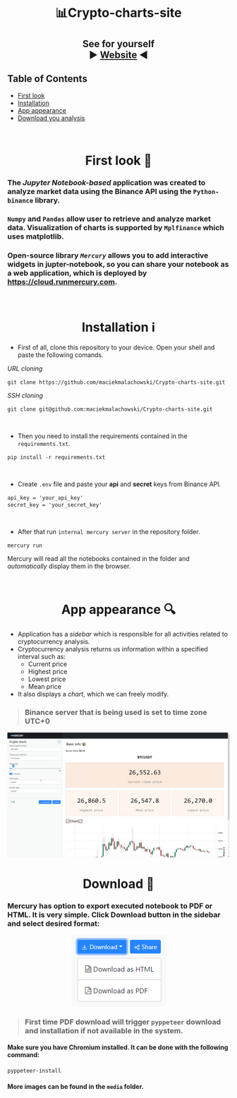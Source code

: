 <h1 align="center">📊Crypto-charts-site</h1>

<h2 align="center">See for yourself <br> ▶ <a href="https://mmalachowski.isdatascientist.com/app/charts_notebook" target="_blank">Website</a> ◀</h2>

## Table of Contents

 - [First look](https://github.com/maciekmalachowski/Crypto-charts-site#first-look)
 - [Installation](https://github.com/maciekmalachowski/Crypto-charts-site#installation)
 - [App appearance](https://github.com/maciekmalachowski/Crypto-charts-site#app-appearance)
 - [Download you analysis](https://github.com/maciekmalachowski/Crypto-charts-site#download)

<br>
 
<h1 align="center" id="first-look"> First look 👀 </h1>

### The *Jupyter Notebook-based* application was created to analyze market data using the Binance API using the `Python-binance` library. 

### `Numpy` and `Pandas` allow user to retrieve and analyze market data. Visualization of charts is supported by `Mplfinance` which uses matplotlib.

### Open-source library *`Mercury`* allows you to add interactive widgets in jupter-notebook, so you can share your notebook as a web application, which is deployed by https://cloud.runmercury.com. 

<br>

<h1 align="center" id="installation">Installation ℹ</h1>

- First of all, clone this repository to your device. Open your shell and paste the following comands.

*URL cloning*
```
git clone https://github.com/maciekmalachowski/Crypto-charts-site.git
```
*SSH cloning*
```
git clone git@github.com:maciekmalachowski/Crypto-charts-site.git
```
<br>

- Then you need to install the requirements contained in the ``requirements.txt``.
```
pip install -r requirements.txt
```

<br>

- Create `.env` file and paste your **api** and **secret** keys from Binance API.
```
api_key = 'your_api_key'
secret_key = 'your_secret_key'
```

<br>

- After that run `internal mercury server` in the repository folder.
```
mercury run
```
Mercury will read all the notebooks contained in the folder and *automatically* display them in the browser. 

<br>

<h1 align="center" id="app-appearance"> App appearance 🔍</h1>

- Application has a *sidebar* which is responsible for all activities related to cryptocurrency analysis.
- Cryptocurrency analysis returns us information within a specified interval such as:
    - Current price
    - Highest price
    - Lowest price
    - Mean price
- It also displays a *chart*, which we can freely modify.
> ### Binance server that is being used is set to time zone UTC+0

<p align="center"><img src="media/appearance.gif"></p>

<h1 align="center" id="download">Download 💾</h1>

### Mercury has option to export executed notebook to PDF or HTML. It is very simple. Click Download button in the sidebar and select desired format:
<p align="center"><img src="media/download.png"></p>

> ### First time PDF download will trigger `pyppeteer` download and installation if not available in the system.

#### Make sure you have Chromium installed. It can be done with the following command:
```
pyppeteer-install
```

#### More images can be found in the `media` folder.
